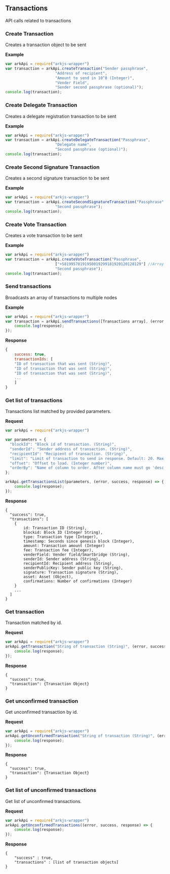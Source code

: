 
## Transactions
API calls related to transactions


### Create Transaction
Creates a transaction object to be sent

**Example**
```js
var arkApi = require("arkjs-wrapper")
var transaction = arkApi.createTransaction("Sender passphrase",
                      "Address of recipient",
                      "Amount to send in 10^8 (Integer)",
                      "Vender Field",
                      "Sender second passphrase (optional)");
console.log(transaction);
```

### Create Delegate Transaction
Creates a delegate registration transaction to be sent

**Example**
```js
var arkApi = require("arkjs-wrapper")
var transaction = arkApi.createDelegateTransaction("Passphrase",
                      "Delegate name",
                      "Second passphrase (optional)");
console.log(transaction);
```

### Create Second Signature Transaction
Creates a second signature transaction to be sent

**Example**
```js
var arkApi = require("arkjs-wrapper")
var transaction = arkApi.createSecondSignatureTransaction("Passphrase",
                      "Second passphrase");
console.log(transaction);
```

### Create Vote Transaction
Creates a vote transaction to be sent

**Example**
```js
var arkApi = require("arkjs-wrapper")
var transaction = arkApi.createVoteTransaction("Passphrase",
                      ["+58199578191950019299181920120128129"] //Array of vote strings
                      "Second passphrase");
console.log(transaction);
```

### Send transactions
Broadcasts an array of transactions to multiple nodes

**Example**
```js
var arkApi = require("arkjs-wrapper")
var transaction = arkApi.sendTransactions([Transactions array], (error, success, response) => {
    console.log(response);
});
```

**Response**
```js
{
    success: true,
    transactionIds: [
    "ID of transaction that was sent (String)",
    "ID of transaction that was sent (String)",
    "ID of transaction that was sent (String)",
    ...
    ]
}
```

### Get list of transactions
Transactions list matched by provided parameters.

**Request**
```js
var arkApi = require("arkjs-wrapper")

var parameters = {
  "blockId": "Block id of transaction. (String)",
  "senderId": "Sender address of transaction. (String)",
  "recipientId": "Recipient of transaction. (String)",
  "limit": "Limit of transaction to send in response. Default: 20. Max: 50 (Integer number)",
  "offset": "Offset to load. (Integer number)",
  "orderBy": "Name of column to order. After column name must go 'desc' or 'asc' to choose order type. Example: orderBy=timestamp:desc (String)"
};

arkApi.getTransactionsList(parameters, (error, success, response) => {
    console.log(response);
});
```

**Response**
```
{
  "success": true,
  "transactions": [
    {
        id: Transaction ID (String),
        blockid: Block ID (Integer String),
        type: Transaction type (Integer),
        timestamp: Seconds since genesis block (Integer),
        amount: Transaction amount (Integer)
        fee: Transaction fee (Integer),
        venderField: Vender field/Smartbridge (String),
        senderId: Sender address (String),
        recipientId: Recipient address (String),
        senderPublicKey: Sender public key (String),
        signature: Transaction signature (String),
        asset: Asset (Object),
        confirmations: Number of confirmations (Integer)
    }
    ...
  ]
}
```

### Get transaction
Transaction matched by id.

**Request**
```js
var arkApi = require("arkjs-wrapper")
arkApi.getTransaction("String of transaction (String)", (error, success, response) => {
    console.log(response);
});
```

**Response**
```
{
  "success": true,
  "transaction": {Transaction Object}
}
```

### Get unconfirmed transaction
Get unconfirmed transaction by id.

**Request**
```js
var arkApi = require("arkjs-wrapper")
arkApi.getUnconfirmedTransaction("String of transaction (String)", (error, success, response) => {
    console.log(response);
});
```

**Response**
```
{
  "success": true,
  "transaction": {Transaction Object}
}
```

### Get list of unconfirmed transactions
Get list of unconfirmed transactions.

**Request**
```js
var arkApi = require("arkjs-wrapper")
arkApi.getUnconfirmedTransactions((error, success, response) => {
    console.log(response);
});
```

**Response**
```
{
    "success" : true,
    "transactions" : [list of transaction objects]
}
```
